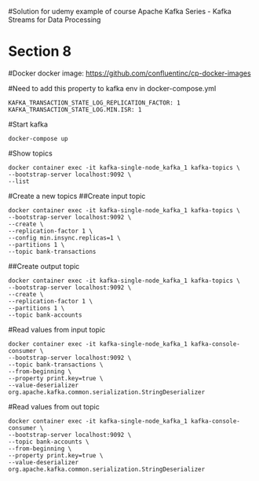 #Solution for udemy example of course Apache Kafka Series - Kafka Streams for Data Processing
# Section 8

#Docker
docker image: https://github.com/confluentinc/cp-docker-images

#Need to add this property to kafka env in docker-compose.yml
```
KAFKA_TRANSACTION_STATE_LOG_REPLICATION_FACTOR: 1 
KAFKA_TRANSACTION_STATE_LOG.MIN.ISR: 1
```

#Start kafka
```
docker-compose up
```

#Show topics
```
docker container exec -it kafka-single-node_kafka_1 kafka-topics \
--bootstrap-server localhost:9092 \
--list
```
#Create a new topics
##Create input topic
```
docker container exec -it kafka-single-node_kafka_1 kafka-topics \
--bootstrap-server localhost:9092 \
--create \
--replication-factor 1 \
--config min.insync.replicas=1 \
--partitions 1 \
--topic bank-transactions
```

##Create output topic
```
docker container exec -it kafka-single-node_kafka_1 kafka-topics \
--bootstrap-server localhost:9092 \
--create \
--replication-factor 1 \
--partitions 1 \
--topic bank-accounts
```

#Read values from input topic
```
docker container exec -it kafka-single-node_kafka_1 kafka-console-consumer \
--bootstrap-server localhost:9092 \
--topic bank-transactions \
--from-beginning \
--property print.key=true \
--value-deserializer org.apache.kafka.common.serialization.StringDeserializer
```

#Read values from out topic
```
docker container exec -it kafka-single-node_kafka_1 kafka-console-consumer \
--bootstrap-server localhost:9092 \
--topic bank-accounts \
--from-beginning \
--property print.key=true \
--value-deserializer org.apache.kafka.common.serialization.StringDeserializer
```
